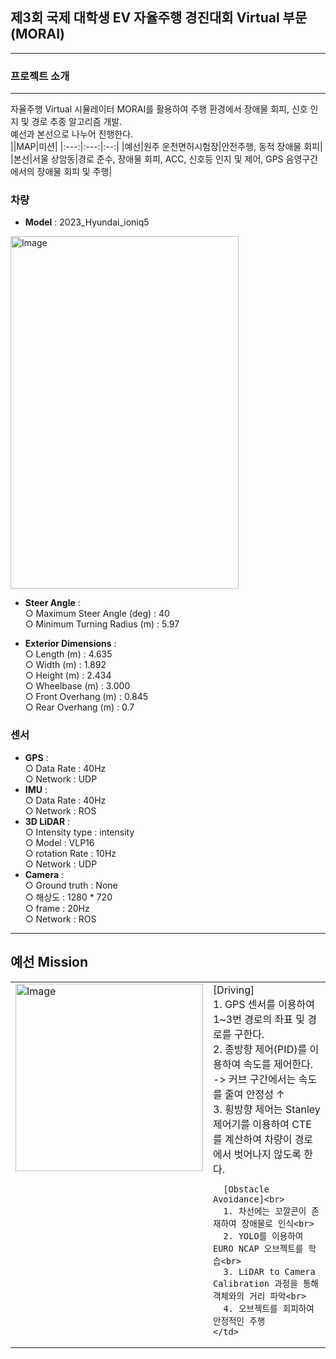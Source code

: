 ## 제3회 국제 대학생 EV 자율주행 경진대회 Virtual 부문(MORAI)
---  
### 프로젝트 소개
---  
자율주행 Virtual 시뮬레이터 MORAI를 활용하여 주행 환경에서 장애물 회피, 신호 인지 및 경로 추종 알고리즘 개발.  
예선과 본선으로 나누어 진행한다.  
||MAP|미션|
|:---:|:---:|:--:|
|예선|원주 운전면허시험장|안전주행, 동적 장애물 회피|  
|본선|서울 상암동|경로 준수, 장애물 회피, ACC, 신호등 인지 및 제어, GPS 음영구간에서의 장애물 회피 및 주행|  


### 차량  
- **Model** : 2023_Hyundai_ioniq5
<img width="365" height="564" alt="Image" src="https://github.com/user-attachments/assets/46a4dd06-24d7-4d78-9f74-48573df8ee9d" />  

- **Steer Angle** :  
  ○ Maximum Steer Angle (deg) : 40  
  ○ Minimum Turning Radius (m) : 5.97  

- **Exterior Dimensions** :  
  ○ Length (m) : 4.635  
  ○ Width (m) : 1.892  
  ○ Height (m) : 2.434  
  ○ Wheelbase (m) : 3.000  
  ○ Front Overhang (m) : 0.845  
  ○ Rear Overhang (m) : 0.7

### 센서  
- **GPS** :  
  ○ Data Rate : 40Hz      
  ○ Network : UDP    
- **IMU** :  
  ○ Data Rate : 40Hz  
  ○ Network : ROS  
- **3D LiDAR** :  
  ○ Intensity type : intensity  
  ○ Model : VLP16    
  ○ rotation Rate : 10Hz  
  ○ Network : UDP  
- **Camera** :  
  ○ Ground truth : None  
  ○ 해상도 : 1280 * 720  
  ○ frame : 20Hz  
  ○ Network : ROS      
---  

## 예선 Mission  
<table>
  <tr>
    <td style="vertical-align: top; text-align: left;">
      <img width="300" height="300" alt="Image" src="https://github.com/user-attachments/assets/4166fe41-4f86-4bd0-989a-2e0a831c0689" />
    </td>
    <td>
      [Driving]<br>
      1. GPS 센서를 이용하여 1~3번 경로의 좌표 및 경로를 구한다.<br>
      2. 종방향 제어(PID)를 이용하여 속도를 제어한다. -> 커브 구간에서는 속도를 줄여 안정성 ↑<br>
      3. 횡방향 제어는 Stanley 제어기를 이용하여 CTE를 계산하여 차량이 경로에서 벗어나지 않도록 한다.<br>

      [Obstacle Avoidance]<br>
      1. 차선에는 꼬깔콘이 존재하여 장애물로 인식<br>
      2. YOLO를 이용하여 EURO NCAP 오브젝트를 학습<br>
      3. LiDAR to Camera Calibration 과정을 통해 객체와의 거리 파악<br>
      4. 오브젝트를 회피하여 안정적인 주행
    </td>
  </tr>
</table>

